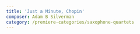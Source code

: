```yaml
---
title: 'Just a Minute, Chopin'
composer: Adam B Silverman
category: /premiere-categories/saxophone-quartets
---
```

